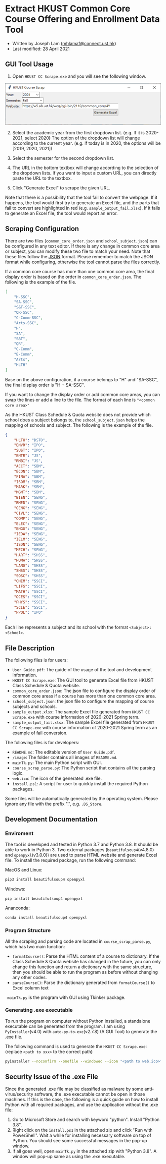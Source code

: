 # Extract HKUST Common Core Course Offering and Enrollment Data Tool

- Written by Joseph Lam (mhlamaf@connect.ust.hk)
- Last modified: 28 April 2021

## GUI Tool Usage
1. Open `HKUST CC Scrape.exe` and you will see the following window.

![Step_1](image/Step_1.PNG)

2. Select the academic year from the first dropdown list. (e.g. If it is 2020-2021, select 2020) The option of the dropdown list will change according to the current year. (e.g. if today is in 2020, the options will be [2019, 2020, 2021])

3. Select the semester for the second dropdown list.

4. The URL in the bottom textbox will change according to the selection of the dropdown lists. If you want to input a custom URL, you can directly paste the URL to the textbox.

5. Click "Generate Excel" to scrape the given URL.

Note that there is a possibility that the tool fail to convert the webpage. If it happens, the tool would first try to generate an Excel file, and the parts that fail to convert are highlighted in red (e.g. `sample_output_fail.xlsx`). If it fails to generate an Excel file, the tool would report an error.

## Scraping Configuration
There are two files (`common_core_order.json` and `school_subject.json`) can be configured in any text editor. If there is any change in common core area or subject, you can modify these two file to match your need. Note that these files follow the [JSON](https://en.wikipedia.org/wiki/JSON) format. Please remember to match the JSON format while configuring, otherwise the tool cannot parse the files correctly.

If a common core course has more than one common core area, the final display order is based on the order in `common_core_order.json`. The following is the example of the file.
```json
[
    "H-SSC",
    "SA-SSC",
    "S&T-SSC",
    "QR-SSC",
    "C-Comm-SSC",
    "Arts-SSC",
    "H",
    "SA",
    "S&T",
    "QR",
    "C-Comm",
    "E-Comm",
    "Arts",
    "HLTH"
]
```
Base on the above configuration, if a course belongs to "H" and "SA-SSC", the final display order is "H + SA-SSC".

If you want to change the display order or add common core areas, you can swap the lines or add a line to the file. The format of each line is `"<common core area>"`

As the HKUST Class Schedule & Quota website does not provide which school does a subject belongs to, the `school_subject.json` helps the mapping of schools and subject. The following is the example of the file.
```json
{
    "HLTH": "DSTO",
    "ENVR": "IPO",
    "SUST": "IPO",
    "ENTR": "JS",
    "RMBI": "JS",
    "ACCT": "SBM",
    "ECON": "SBM",
    "FINA": "SBM",
    "ISOM": "SBM",
    "MARK": "SBM",
    "MGMT": "SBM",
    "BIEN": "SENG",
    "BMED": "SENG",
    "CENG": "SENG",
    "CIVL": "SENG",
    "COMP": "SENG",
    "ELEC": "SENG",
    "ENGG": "SENG",
    "IEDA": "SENG",
    "IELM": "SENG",
    "ISDN": "SENG",
    "MECH": "SENG",
    "HART": "SHSS",
    "HUMA": "SHSS",
    "LANG": "SHSS",
    "SHSS": "SHSS",
    "SOSC": "SHSS",
    "CHEM": "SSCI",
    "LIFS": "SSCI",
    "MATH": "SSCI",
    "OCES": "SSCI",
    "PHYS": "SSCI",
    "SCIE": "SSCI",
    "PPOL": "IPO"
}
```
Each line represents a subject and its school with the format `<Subject>: <School>`.

## File Description
The following files is for users:
- `User Guide.pdf`: The guide of the usage of the tool and development information.
- `HKUST CC Scrape.exe`: The GUI tool to generate Excel file from HKUST Class Schedule & Quota website.
- `common_core_order.json`: The json file to configure the display order of common core areas if a course has more than one common core area.
- `school_subject.json`: the json file to configure the mapping of course subjects and schools.
- `sample_output.xlsx`: The sample Excel file generated from `HKUST CC Scrape.exe` with course information of 2020-2021 Spring term.
- `sample_output_fail.xlsx`: The sample Excel file generated from `HKUST CC Scrape.exe` with course information of 2020-2021 Spring term as an example of fail conversion.

The following files is for developers:
- `README.md`: The editable version of `User Guide.pdf`.
- `/image`: The folder contains all images of `README.md`.
- `mainTk.py`: The main Python script with GUI.
- `course_scrap_parse.py`: The Python script that contains all the parsing logic.
- `web.ico`: The icon of the generated .exe file.
- `install.ps1`: A script for user to quickly install the required Python packages.

Some files will be automatically generated by the operating system. Please ignore any file with the prefix ".", e.g. `.DS_Store`.

## Development Documentation
### Enviroment
The tool is developed and tested in Python 3.7 and Python 3.8. It should be able to work in Python 3. Two external packages (`beautifulsoup4`(v4.8.0) and `openpyxl`(v3.0.0)) are used to parse HTML website and generate Excel file. To install the required package, run the following command:

MacOS and Linux:
```bash
pip3 install beautifulsoup4 openpyxl
```
Windows:
```bash
pip install beautifulsoup4 openpyxl
```
Ananconda:
```bash
conda install beautifulsoup4 openpyxl
```

### Program Structure
All the scraping and parsing code are located in `course_scrap_parse.py`, which has two main function:
- `formatCourse()`: Parse the HTML content of a course to dictionary. If the Class Schedule & Quota website has changed in the future, you can only change this function and return a dictionary with the same structure, then you should be able to run the program as before without changing any other codes.
- `parseCourse()`: Parse the dictionary generated from `formatCourse()` to Excel column text

` mainTk.py` is the program with GUI using Tkinker package.

### Generating .exe executable
To run the program on computer without Python installed, a standalone executable can be generated from the program. I am using `PyInstaller`(v4.0) with `auto-py-to-exe`(v2.7.8) (A GUI Tool) to generate the .exe file.

The following command is used to generate the `HKUST CC Scrape.exe`: (replace `<path to xxx>` to the correct path)
```bash
pyinstaller --noconfirm --onefile --windowed --icon "<path to web.ico>" --name "HKUST CC Scrape" --add-data "<path to common_core_order.json>;./common_core_order.json" --add-data "<path to school_subject.json>;./school_subject.json" "<path to mainTk.py>"
```

## Security Issue of the .exe File

Since the generated .exe file may be classified as malware by some anti-virus/security software, the .exe executable cannot be open in those machines. If this is the case, the following is a quick guide on how to install Python with all required packages, and use the application without the .exe file:

1. Go to Microsoft Store and search with keyword "python". Install "Python 3.8".
2. Right click on the `install.ps1` in the attached zip and click "Run with PowerShell". Wait a while for installing necessary software on top of Python. You should see some successful messages in the pop-up window.
3. If all goes well, open `mainTk.py` in the attached zip with "Python 3.8". A window will pop-up same as using the .exe executable.
